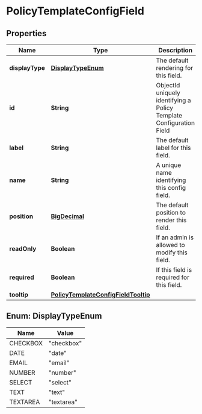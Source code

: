 
# PolicyTemplateConfigField

## Properties
Name | Type | Description | Notes
------------ | ------------- | ------------- | -------------
**displayType** | [**DisplayTypeEnum**](#DisplayTypeEnum) | The default rendering for this field. |  [optional]
**id** | **String** | ObjectId uniquely identifying a Policy Template Configuration Field | 
**label** | **String** | The default label for this field. |  [optional]
**name** | **String** | A unique name identifying this config field. | 
**position** | [**BigDecimal**](BigDecimal.md) | The default position to render this field. |  [optional]
**readOnly** | **Boolean** | If an admin is allowed to modify this field. |  [optional]
**required** | **Boolean** | If this field is required for this field. |  [optional]
**tooltip** | [**PolicyTemplateConfigFieldTooltip**](PolicyTemplateConfigFieldTooltip.md) |  |  [optional]


<a name="DisplayTypeEnum"></a>
## Enum: DisplayTypeEnum
Name | Value
---- | -----
CHECKBOX | &quot;checkbox&quot;
DATE | &quot;date&quot;
EMAIL | &quot;email&quot;
NUMBER | &quot;number&quot;
SELECT | &quot;select&quot;
TEXT | &quot;text&quot;
TEXTAREA | &quot;textarea&quot;



